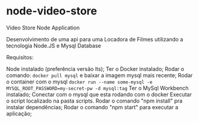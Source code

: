 # node-video-store
Video Store Node Application

Desenvolvimento de uma api para uma Locadora de Filmes utilizando a tecnologia Node.JS e Mysql Database

Requisitos:

Node instalado (preferência versão lts);
Ter o Docker instalado;
Rodar o comando: `docker pull mysql` e baixar a imagem mysql mais recente;
Rodar o container com o mysql `docker run --name some-mysql -e MYSQL_ROOT_PASSWORD=my-secret-pw -d mysql:tag`
Ter o MySql Workbench instalado;
Conectar com o mysql que esta rodando com o docker
Executar o script localizado na pasta scripts.
Rodar o comando "npm install" pra instalar dependências;
Rodar o comando "npm start" para executar a aplicação;
